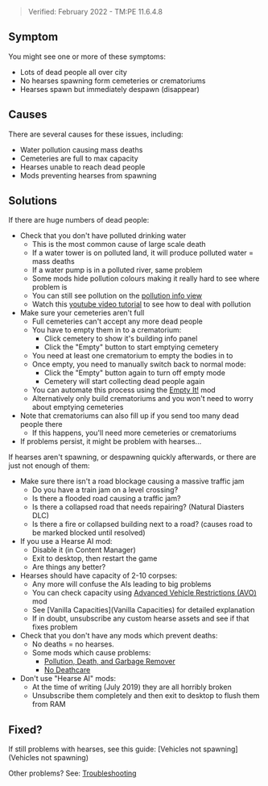 > Verified: February 2022 - TM:PE 11.6.4.8

## Symptom

You might see one or more of these symptoms:

* Lots of dead people all over city
* No hearses spawning form cemeteries or crematoriums
* Hearses spawn but immediately despawn (disappear)

## Causes

There are several causes for these issues, including:

* Water pollution causing mass deaths
* Cemeteries are full to max capacity
* Hearses unable to reach dead people
* Mods preventing hearses from spawning

## Solutions

If there are huge numbers of dead people:

* Check that you don't have polluted drinking water
    * This is the most common cause of large scale death
    * If a water tower is on polluted land, it will produce polluted water = mass deaths
    * If a water pump is in a polluted river, same problem
    * Some mods hide pollution colours making it really hard to see where problem is
    * You can still see pollution on the [pollution info view](https://skylines.paradoxwikis.com/Info_views#Pollution)
    * Watch this [youtube video tutorial](https://www.youtube.com/watch?v=K7eToC5RpoA) to see how to deal with pollution
* Make sure your cemeteries aren't full
    * Full cemeteries can't accept any more dead people
    * You have to empty them in to a crematorium:
        * Click cemetery to show it's building info panel
        * Click the "Empty" button to start emptying cemetery
    * You need at least one crematorium to empty the bodies in to
    * Once empty, you need to manually switch back to normal mode:
        * Click the "Empty" button again to turn off empty mode
        * Cemetery will start collecting dead people again
    * You can automate this process using the [Empty It!](https://steamcommunity.com/sharedfiles/filedetails/?id=1661072176) mod
    * Alternatively only build crematoriums and you won't need to worry about emptying cemeteries
* Note that crematoriums can also fill up if you send too many dead people there
    * If this happens, you'll need more cemeteries or crematoriums
* If problems persist, it might be problem with hearses...

If hearses aren't spawning, or despawning quickly afterwards, or there are just not enough of them:

* Make sure there isn't a road blockage causing a massive traffic jam
    * Do you have a train jam on a level crossing?
    * Is there a flooded road causing a traffic jam?
    * Is there a collapsed road that needs repairing? (Natural Diasters DLC)
    * Is there a fire or collapsed building next to a road? (causes road to be marked blocked until resolved)
* If you use a Hearse AI mod:
    * Disable it (in Content Manager)
    * Exit to desktop, then restart the game
    * Are things any better?
* Hearses should have capacity of 2-10 corpses:
    * Any more will confuse the AIs leading to big problems
    * You can check capacity using [Advanced Vehicle Restrictions (AVO)](https://steamcommunity.com/sharedfiles/filedetails/?id=1548831935) mod
    * See [Vanilla Capacities](Vanilla Capacities) for detailed explanation
    * If in doubt, unsubscribe any custom hearse assets and see if that fixes problem
* Check that you don't have any mods which prevent deaths:
    * No deaths = no hearses.
    * Some mods which cause problems:
        * [Pollution, Death, and Garbage Remover](https://steamcommunity.com/sharedfiles/filedetails/?id=769744928)
        * [No Deathcare](https://steamcommunity.com/sharedfiles/filedetails/?id=803074771)
* Don't use "Hearse AI" mods:
    * At the time of writing (July 2019) they are all horribly broken
    * Unsubscribe them completely and then exit to desktop to flush them from RAM

## Fixed?

If still problems with hearses, see this guide: [Vehicles not spawning](Vehicles not spawning)

Other problems? See: [Troubleshooting](Troubleshooting)